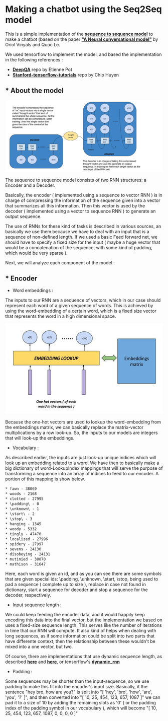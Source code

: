 

# Making a chatbot using the Seq2Seq model

This is a simple implementation of the [**sequence to sequence model**](https://arxiv.org/abs/1409.3215) to make a chatbot (based on the paper [**"A Neural conversational model"**](https://arxiv.org/abs/1506.05869) by Oriol Vinyals and Quoc Le.

We used tensorflow to implement the model, and based the implementation in the following references :

*   [**DeepQA**](https://github.com/Conchylicultor/DeepQA) repo by Etienne Pot
*   [**Stanford-tensorflow-tutorials**](https://github.com/chiphuyen/stanford-tensorflow-tutorials/tree/master/2017/assignments/chatbot) repo by Chip Huyen

## * About the model

![base model](_img/img_encoderDecoder.jpg)

The sequence to sequence model consists of two RNN structures: a Encoder and a Decoder.

Basically, the encoder ( implemented using a sequence to vector RNN ) is in charge of compressing the information of the sequence given into a vector that summarizes all this information. Then this vector is used by the decoder ( implemented using a vector to sequence RNN ) to generate an output sequence.

The use of RNNs for these kind of tasks is described in various sources, an basically we use them because we have to deal with an input that is a sequence of non-defined length. If we used a basic Feed forward net, we should have to specify a fixed size for the input ( maybe a huge vector that would be a concatenation of the sequence, with some kind of padding, which would be very sparse ).

Next, we will analyze each component of the model :

## * Encoder

* Word embeddings :

The inputs to our RNN are a sequence of vectors, which in our case should represent each word of a given sequence of words. This is achieved by using the word-embedding of a certain word, which is a fixed size vector that represents the word in a high dimensional space.

![encoderInputs](_img/img_encoderInputs.jpg)

Because the one-hot vectors are used to lookup the word-embedding from the embeddings matrix, we can basically replace the matrix-vector multiplications by a row look-up. So, the inputs to our models are integers that will look-up the embeddings.

* Vocabulary :

As described earlier, the inputs are just look-up unique indices which will look up an embedding related to a word. We have then to basically make a big dictionary of word-LookupIndex mappings that will serve the purpose of transforming a sequence into an array of indices to feed to our encoder. A portion of this mapping is show below.

    * fawn - 38069
    * woods - 2168
    * clotted - 27995
    * \padding\ - 0
    * \unknown\ - 1
    * \start\ - 2
    * \stop\ - 3
    * hanging - 1345
    * woody - 5332
    * tingly - 47470
    * localized - 27996
    * spidery - 27997
    * sevens - 24130
    * disobeying - 24131
    * mutinied - 38070
    * mathison - 31647

Here, each word is given an id, and as you can see there are some  symbols that are given special ids: \padding\, \unknown\, \start\, \stop\, being used to pad a sequence ( complete up to size ), replace in case not found in dictionary, start a sequence for decoder and stop a sequence for the decoder, respectively.

* Input sequence length :

We could keep feeding the encoder data, and it would happily keep encoding this data into the final vector, but the implementation we based on uses a fixed-size sequence length. This serves like the number of iterations in time that our RNN will compute. It also kind of helps when dealing with long sequences, as if some information could be split into two parts that have differente context, then the relationship between these wouldn't be mixed into a one vector, but two.

Of course, there are implementations that use dynamic sequence length, as described [**here**](https://danijar.com/variable-sequence-lengths-in-tensorflow/) and [**here**](https://r2rt.com/recurrent-neural-networks-in-tensorflow-iii-variable-length-sequences.html), or tensorflow's [**dynamic_rnn**](https://www.tensorflow.org/versions/master/api_docs/python/tf/nn/dynamic_rnn)

* Padding :

Some sequences may be shorter than the input-sequence, so we use padding to make this fit into the encoder's input size. Basically, if the sentence "hey bro, how are you?" is split into "[ 'hey', 'bro', 'how', 'are', 'you', '?' ]", and then converted into "[ 10, 25, 454, 123, 657, 1087 ]" we can pad it to a size of 10 by adding the remaining slots as '0' ( or the padding index of the padding symbol in our vocabulary ), which will become "[ 10, 25, 454, 123, 657, 1087, 0, 0, 0, 0 ]"
